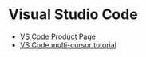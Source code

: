 # Visual Studio Code

- [VS Code Product Page](https://code.visualstudio.com)
- [VS Code multi-cursor tutorial](https://www.youtube.com/watch?v=-OxaghXWkT4)
